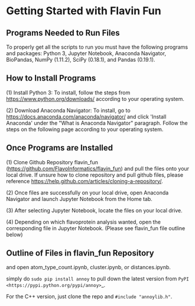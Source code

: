 # Getting Started with Flavin Fun

Programs Needed to Run Files
-------
To properly get all the scripts to run you must have the following programs and packages: Python 3, Jupyter Notebook, Anaconda Navigator, BioPandas, NumPy (1.11.2), SciPy (0.18.1), and Pandas (0.19.1). 

How to Install Programs
-------
(1) Install Python 3: To install, follow the steps from https://www.python.org/downloads/ according to your operating system.

(2) Download Anaconda Navigator: To install, go to https://docs.anaconda.com/anaconda/navigator/ and click 'Install Anaconda' under the "What is Anaconda Navigator" paragraph. Follow the steps on the following page according to your operating system. 

Once Programs are Installed
-------
(1) Clone Github Repository flavin_fun (https://github.com/FlavoInformatics/flavin_fun) and pull the files onto your local drive. 
If unsure how to clone repository and pull github files, please reference https://help.github.com/articles/cloning-a-repository/.

(2) Once files are successfully on your local drive, open Anaconda Navigator and launch Jupyter Notebook from the Home tab. 

(3) After selecting Jupyter Notebook, locate the files on your local drive.

(4) Depending on which flavoprotein analysis wanted, open the corresponding file in Jupyter Notebook. (Please see flavin_fun file outline below) 

Outline of Files in flavin_fun Repository 
-------




and open atom_type_count.ipynb, cluster.ipynb, or distances.ipynb. 


simply do ``sudo pip install annoy`` to pull down the latest version from `PyPI <https://pypi.python.org/pypi/annoy>`_.

For the C++ version, just clone the repo and ``#include "annoylib.h"``.

